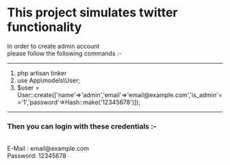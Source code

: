 <h1>This project simulates twitter functionality</h1>
<p>In order to create admin account <br>
please follow the following commands :-
<hr>
<ol>
    <li>php artisan tinker</li>
    <li>use App\models\User;</li>
    <li>$user = User::create(['name'=>'admin','email'=>'email@example.com','is_admin'=>'1','password'=>Hash::make('12345678')]);</li>
   
</ol>
<hr>
<h3>Then you can login with these credentials :- </h3><br>
E-Mail  : email@example.com <br>
Password: 12345678
</p>
